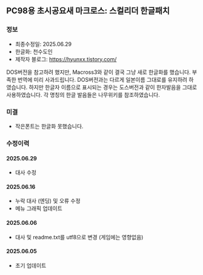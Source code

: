 ## PC98용 초시공요새 마크로스: 스컬리더 한글패치
### 정보
* 최종수정일: 2025.06.29
* 한글화: 천수도인
* 제작자 블로그: https://hyunxx.tistory.com/

DOS버전을 참고하려 했지만, Macross3와 같이 결국 그냥 새로 한글화를 했습니다. 부족한 번역에 미리 사과드립니다.
DOS버전과는 다르게 일본이름 그대로를 유지하려 하였습니다.
하지만 한글자 이름으로 표시되는 경우는 도스버전과 같이 한자발음을 그대로 사용하였습니다. 
각 명칭의 한글 발음들은 나무위키를 참조하였습니다.

### 미결
* 작은폰트는 한글화 못했습니다.

### 수정이력
#### 2025.06.29
* 대사 수정
#### 2025.06.16
* 누락 대사 (엔딩) 및 오류 수정
* 메뉴 그래픽 업데이트
#### 2025.06.06
* 대사 및 readme.txt를 utf8으로 변경 (게임에는 영향없음)
#### 2025.06.05
* 초기 업데이트